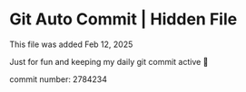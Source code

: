 # Git Auto Commit | Hidden File

This file was added Feb 12, 2025

Just for fun and keeping my daily git commit active 🤪

commit number: 2784234

